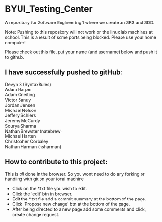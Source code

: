 BYUI_Testing_Center
===================

A repository for Software Engineering 1 where we create an SRS and SDD.

Note: Pushing to this repository will not work on the linux lab machines at school. This
  is a result of some ports being blocked. Please use your home computer!


Please check out this file, put your name (and username) below and push it to github.

I have successfully pushed to gitHub:
---------------------------
Devyn S (SyntaxRules)<br/>
Adam Harper<br/>
Adam Gneiting<br/> 
Victor Sanuy<br/> 
Jordan Jensen<br/> 
Michael Nelson <br/>
Jeffery Schiers<br/>
Jeremy McCurdy <br/> 
Sourya Sharma <br/>
Nathan Brewster (natebrew) <br/>
Michael Harten <br/>
Christopher Corbaley <br/>
Nathan Harman (nsharman) <br/>

How to contribute to this project:
---------------------------------------------
This is _all_ done in the browser. So you wont need to do any forking or handling with git on your local machine
* Click on the *.txt file you wish to edit.
* Click the 'edit' btn in browser.
* Edit the *.txt file add a commit summary at the bottom of the page.
* Click 'Propose new change' btn at the bottom of the page.
* After being directed to a new page add some comments and click, create change request.

